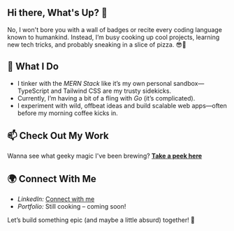 ## Hi there, What's Up? 👋

No, I won't bore you with a wall of badges or recite every coding language known to humankind. Instead, I’m busy cooking up cool projects, learning new tech tricks, and probably sneaking in a slice of pizza. 😎🍕

## 🚀 What I Do
- I tinker with the *MERN Stack* like it’s my own personal sandbox—TypeScript and Tailwind CSS are my trusty sidekicks.
- Currently, I’m having a bit of a fling with *Go* (it’s complicated).
- I experiment with wild, offbeat ideas and build scalable web apps—often before my morning coffee kicks in.

## 📫 Check Out My Work
Wanna see what geeky magic I've been brewing? **[Take a peek here](https://github.com/variable6?tab=repositories)**

## 🌍 Connect With Me
- *LinkedIn:* [Connect with me](#)
- *Portfolio:* Still cooking – coming soon!

Let’s build something epic (and maybe a little absurd) together! 🚀
